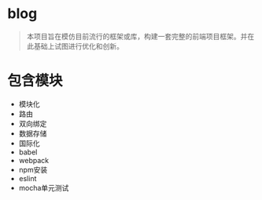 # blog
> 本项目旨在模仿目前流行的框架或库，构建一套完整的前端项目框架。并在此基础上试图进行优化和创新。
# 包含模块
- 模块化
- 路由
- 双向绑定
- 数据存储
- 国际化
- babel
- webpack
- npm安装
- eslint
- mocha单元测试
